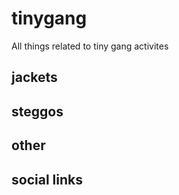 # tinygang
All things related to tiny gang activites


## jackets


## steggos


## other


## social links

